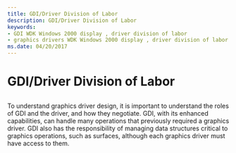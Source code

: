 ```yaml
---
title: GDI/Driver Division of Labor
description: GDI/Driver Division of Labor
keywords:
- GDI WDK Windows 2000 display , driver division of labor
- graphics drivers WDK Windows 2000 display , driver division of labor
ms.date: 04/20/2017
---
```


# GDI/Driver Division of Labor


## <span id="ddk_gdi_2f_driver_division_of_labor_gg"></span><span id="DDK_GDI_2F_DRIVER_DIVISION_OF_LABOR_GG"></span>


To understand graphics driver design, it is important to understand the roles of GDI and the driver, and how they negotiate. GDI, with its enhanced capabilities, can handle many operations that previously required a graphics driver. GDI also has the responsibility of managing data structures critical to graphics operations, such as surfaces, although each graphics driver must have access to them.

 

 





